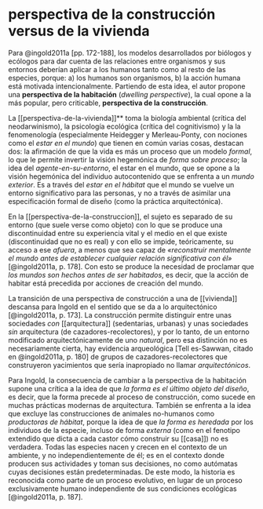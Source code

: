 # perspectiva de la construcción versus de la vivienda
Para @ingold2011a [pp. 172-188], los modelos desarrollados por biólogos y ecólogos para dar cuenta de las relaciones entre organismos y sus entornos deberían aplicar a los humanos tanto como al resto de las especies, porque: a) los humanos son organismos, b) la acción humana está motivada intencionalmente. Partiendo de esta idea, el autor propone una **perspectiva de la habitación** (*dwelling perspective*), la cual opone a la más popular, pero criticable, **perspectiva de la construcción**.

La [[perspectiva-de-la-vivienda]]** toma la biología ambiental (crítica del neodarwinismo), la psicología ecológica (crítica del cognitivismo) y la la fenomenología (especialmente Heidegger y Merleau-Ponty, con nociones como el *estar en el mundo*) que tienen en común varias cosas, destacan dos: la afirmación de que la vida es más un proceso que un modelo *formal*, lo que le permite invertir la visión hegemónica de *forma sobre proceso*; la idea del *agente-en-su-entorno*, el estar en el mundo, que se opone a la visión hegemónica del individuo autocontenido que se enfrenta a un *mundo exterior*. Es a través del *estar en el hábitat* que el mundo se vuelve un entorno significativo para las personas, y no a través de asimilar una especificación formal de diseño (como la práctica arquitectónica).

En la [[perspectiva-de-la-construccion]], el sujeto es separado de su entorno (que suele verse como objeto) con lo que se produce una discontinuidad entre su experiencia vital y el medio en el que existe (discontinuidad que no es real) y con ello se impide, teóricamente, su acceso a ese *afuera*, a menos que sea capaz de *«reconstruir mentalmente el mundo antes de establecer cualquier relación significativa con él»* [@ingold2011a, p. 178]. Con esto se produce la necesidad de proclamar que *los mundos son hechos antes de ser habitados*, es decir, que la acción de habitar está precedida por acciones de creación del mundo.

La transición de una perspectiva de construcción a una de [[vivienda]] descansa para Ingold en el sentido que se da a lo arquitectónico [@ingold2011a, p. 173]. La construcción permite distinguir entre unas sociedades *con* [[arquitectura]] (sedentarias, urbanas) y unas sociedades *sin* arquitectura (de cazadores-recolectores), y por lo tanto, de un entorno modificado arquitectónicamente de uno *natural*, pero esa distinción no es necesariamente cierta, hay evidencia arqueológica [Tell es-Sawwan, citado en @ingold2011a, p. 180] de grupos de cazadores-recolectores que construyeron yacimientos que sería inapropiado no llamar *arquitectónicos*.

Para Ingold, la consecuencia de cambiar a la perspectiva de la habitación supone una crítica a la idea de que *la forma es el último objeto del diseño*, es decir, que la forma precede al proceso de construcción, como sucede en muchas prácticas modernas de arquitectura. También se enfrenta a la idea que excluye las construcciones de animales no-humanos como *productoras de hábitat*, porque la idea de que *la forma es heredada* por los individuos de la especie, incluso de forma *externa* (como en el fenotipo extendido que dicta a cada castor cómo construir su [[casa]]) no es verdadera. Todas las especies nacen y crecen en el contexto de un ambiente, y no independientemente de él; es en el contexto donde producen sus actividades y toman sus decisiones, no como autómatas cuyas decisiones están predeterminadas. De este modo, la historia es reconocida como parte de un proceso evolutivo, en lugar de un proceso exclusivamente humano independiente de sus condiciones ecológicas [@ingold2011a, p. 187].
